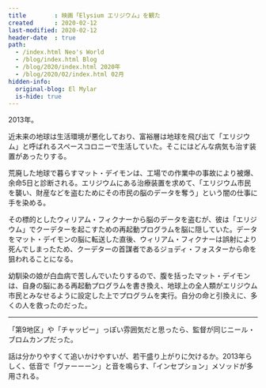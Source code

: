```yaml
---
title        : 映画「Elysium エリジウム」を観た
created      : 2020-02-12
last-modified: 2020-02-12
header-date  : true
path:
  - /index.html Neo's World
  - /blog/index.html Blog
  - /blog/2020/index.html 2020年
  - /blog/2020/02/index.html 02月
hidden-info:
  original-blog: El Mylar
  is-hide: true
---
```


2013年。

近未来の地球は生活環境が悪化しており、富裕層は地球を飛び出て「エリジウム」と呼ばれるスペースコロニーで生活していた。そこにはどんな病気も治す装置があったりする。

荒廃した地球で暮らすマット・デイモンは、工場での作業中の事故により被爆、余命5日と診断される。エリジウムにある治療装置を求めて、「エリジウム市民を襲い、財産などを盗むためにその市民の脳のデータを奪う」という闇の仕事に手を染める。

その標的としたウィリアム・フィクナーから脳のデータを盗むが、彼は「エリジウム」でクーデターを起こすための再起動プログラムを脳に隠していた。データをマット・デイモンの脳に転送した直後、ウィリアム・フィクナーは誤射により死んでしまったため、クーデターの首謀者であるジョディ・フォスターから命を狙われることになる。

幼馴染の娘が白血病で苦しんでいたりするので、腹を括ったマット・デイモンは、自身の脳にある再起動プログラムを書き換え、地球上の全人類がエリジウム市民とみなせるように設定した上でプログラムを実行。自分の命と引換えに、多くの人を救ったのだった。

---

「第9地区」や「チャッピー」っぽい雰囲気だと思ったら、監督が同じニール・ブロムカンプだった。

話は分かりやすくて追いかけやすいが、若干盛り上がりに欠けるか。2013年らしく、低音で「ヴァーーーン」と音を鳴らす、「インセプション」メソッドが多用される。
